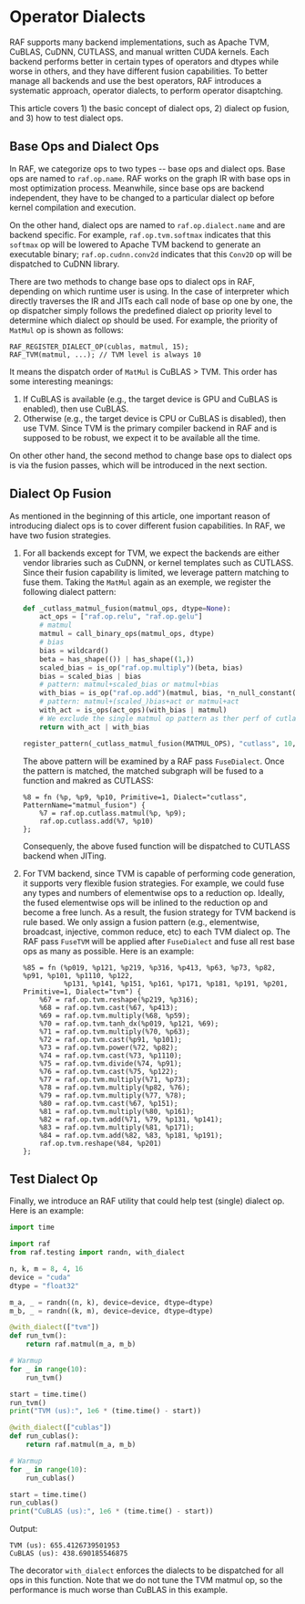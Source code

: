 <!--- Copyright Amazon.com, Inc. or its affiliates. All Rights Reserved. -->
<!--- SPDX-License-Identifier: Apache-2.0  -->

# Operator Dialects

RAF supports many backend implementations, such as Apache TVM, CuBLAS, CuDNN, CUTLASS, and manual written CUDA kernels. Each backend performs better in certain types of operators and dtypes while worse in others, and they have different fusion capabilities. To better manage all backends and use the best operators, RAF introduces a systematic approach, operator dialects, to perform operator disaptching.

This article covers 1) the basic concept of dialect ops, 2) dialect op fusion, and 3) how to test dialect ops.

## Base Ops and Dialect Ops

In RAF, we categorize ops to two types -- base ops and dialect ops. Base ops are named to `raf.op.name`. RAF works on the graph IR with base ops in most optimization process. Meanwhile, since base ops are backend independent, they have to be changed to a particular dialect op before kernel compilation and execution.

On the other hand, dialect ops are named to `raf.op.dialect.name` and are backend specific. For example, `raf.op.tvm.softmax` indicates that this `softmax` op will be lowered to Apache TVM backend to generate an executable binary; `raf.op.cudnn.conv2d` indicates that this `Conv2D` op will be dispatched to CuDNN library.

There are two methods to change base ops to dialect ops in RAF, depending on which runtime user is using. In the case of interpreter which directly traverses the IR and JITs each call node of base op one by one, the op dispatcher simply follows the predefined dialect op priority level to determine which dialect op should be used. For example, the priority of `MatMul` op is shown as follows:

```
RAF_REGISTER_DIALECT_OP(cublas, matmul, 15);
RAF_TVM(matmul, ...); // TVM level is always 10
```

It means the dispatch order of `MatMul` is CuBLAS > TVM. This order has some interesting meanings:

1. If CuBLAS is available (e.g., the target device is GPU and CuBLAS is enabled), then use CuBLAS.
2. Otherwise (e.g., the target device is CPU or CuBLAS is disabled), then use TVM. Since TVM is the primary compiler backend in RAF and is supposed to be robust, we expect it to be available all the time.

On other other hand, the second method to change base ops to dialect ops is via the fusion passes, which will be introduced in the next section.

## Dialect Op Fusion

As mentioned in the beginning of this article, one important reason of introducing dialect ops is to cover different fusion capabilities. In RAF, we have two fusion strategies.

1. For all backends except for TVM, we expect the backends are either vendor libraries such as CuDNN, or kernel templates such as CUTLASS. Since their fusion capability is limited, we leverage pattern matching to fuse them. Taking the `MatMul` again as an exemple, we register the following dialect pattern:

    ```python
    def _cutlass_matmul_fusion(matmul_ops, dtype=None):
        act_ops = ["raf.op.relu", "raf.op.gelu"]
        # matmul
        matmul = call_binary_ops(matmul_ops, dtype)
        # bias
        bias = wildcard()
        beta = has_shape(()) | has_shape((1,))
        scaled_bias = is_op("raf.op.multiply")(beta, bias)
        bias = scaled_bias | bias
        # pattern: matmul+scaled_bias or matmul+bias
        with_bias = is_op("raf.op.add")(matmul, bias, *n_null_constant(2))
        # pattern: matmul+(scaled_)bias+act or matmul+act
        with_act = is_ops(act_ops)(with_bias | matmul)
        # We exclude the single matmul op pattern as ther perf of cutlass is worse than cublas
        return with_act | with_bias

    register_pattern(_cutlass_matmul_fusion(MATMUL_OPS), "cutlass", 10, "matmul_fusion")
    ```

    The above pattern will be examined by a RAF pass `FuseDialect`. Once the pattern is matched, the matched subgraph will be fused to a function and makred as CUTLASS:

    ```
    %8 = fn (%p, %p9, %p10, Primitive=1, Dialect="cutlass", PatternName="matmul_fusion") {
        %7 = raf.op.cutlass.matmul(%p, %p9);
        raf.op.cutlass.add(%7, %p10)
    };
    ```

    Consequenly, the above fused function will be dispatched to CUTLASS backend when JITing.

2. For TVM backend, since TVM is capable of performing code generation, it supports very flexible fusion strategies. For example, we could fuse any types and numbers of elementwise ops to a reduction op. Ideally, the fused elementwise ops will be inlined to the reduction op and become a free lunch. As a result, the fusion strategy for TVM backend is rule based. We only assign a fusion pattern (e.g., elementwise, broadcast, injective, common reduce, etc) to each TVM dialect op. The RAF pass `FuseTVM` will be applied after `FuseDialect` and fuse all rest base ops as many as possible. Here is an example:

    ```
    %85 = fn (%p019, %p121, %p219, %p316, %p413, %p63, %p73, %p82, %p91, %p101, %p1110, %p122,
              %p131, %p141, %p151, %p161, %p171, %p181, %p191, %p201, Primitive=1, Dialect="tvm") {
        %67 = raf.op.tvm.reshape(%p219, %p316);
        %68 = raf.op.tvm.cast(%67, %p413);
        %69 = raf.op.tvm.multiply(%68, %p59);
        %70 = raf.op.tvm.tanh_dx(%p019, %p121, %69);
        %71 = raf.op.tvm.multiply(%70, %p63);
        %72 = raf.op.tvm.cast(%p91, %p101);
        %73 = raf.op.tvm.power(%72, %p82);
        %74 = raf.op.tvm.cast(%73, %p1110);
        %75 = raf.op.tvm.divide(%74, %p91);
        %76 = raf.op.tvm.cast(%75, %p122);
        %77 = raf.op.tvm.multiply(%71, %p73);
        %78 = raf.op.tvm.multiply(%p82, %76);
        %79 = raf.op.tvm.multiply(%77, %78);
        %80 = raf.op.tvm.cast(%67, %p151);
        %81 = raf.op.tvm.multiply(%80, %p161);
        %82 = raf.op.tvm.add(%71, %79, %p131, %p141);
        %83 = raf.op.tvm.multiply(%81, %p171);
        %84 = raf.op.tvm.add(%82, %83, %p181, %p191);
        raf.op.tvm.reshape(%84, %p201)
    };
    ```

## Test Dialect Op

Finally, we introduce an RAF utility that could help test (single) dialect op. Here is an example:

```python
import time

import raf
from raf.testing import randn, with_dialect

n, k, m = 8, 4, 16
device = "cuda"
dtype = "float32"

m_a, _ = randn((n, k), device=device, dtype=dtype)
m_b, _ = randn((k, m), device=device, dtype=dtype)

@with_dialect(["tvm"])
def run_tvm():
    return raf.matmul(m_a, m_b)

# Warmup
for _ in range(10):
    run_tvm()

start = time.time()
run_tvm()
print("TVM (us):", 1e6 * (time.time() - start))

@with_dialect(["cublas"])
def run_cublas():
    return raf.matmul(m_a, m_b)

# Warmup
for _ in range(10):
    run_cublas()

start = time.time()
run_cublas()
print("CuBLAS (us):", 1e6 * (time.time() - start))
```

Output:

```
TVM (us): 655.4126739501953
CuBLAS (us): 438.690185546875
```

The decorator `with_dialect` enforces the dialects to be dispatched for all ops in this function. Note that we do not tune the TVM matmul op, so the performance is much worse than CuBLAS in this example.
